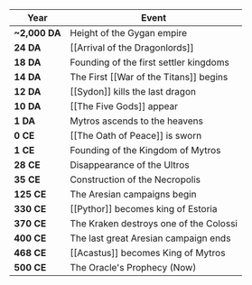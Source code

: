 | Year          | Event                                  |
| ------------- | -------------------------------------- |
| **~2,000 DA** | Height of the Gygan empire             |
| **24 DA**     | [[Arrival of the Dragonlords]]         |
| **18 DA**     | Founding of the first settler kingdoms |
| **14 DA**     | The First [[War of the Titans]] begins |
| **12 DA**     | [[Sydon]] kills the last dragon        |
| **10 DA**     | [[The Five Gods]] appear               |
| **1 DA**      | Mytros ascends to the heavens          |
| **0 CE**      | [[The Oath of Peace]] is sworn         |
| **1 CE**      | Founding of the Kingdom of Mytros      |
| **28 CE**     | Disappearance of the Ultros            |
| **35 CE**     | Construction of the Necropolis         |
| **125 CE**    | The Aresian campaigns begin            |
| **330 CE**    | [[Pythor]] becomes king of Estoria     |
| **370 CE**    | The Kraken destroys one of the Colossi |
| **400 CE**    | The last great Aresian campaign ends   |
| **468 CE**    | [[Acastus]] becomes King of Mytros     |
| **500 CE**    | The Oracle's Prophecy (Now)            |
